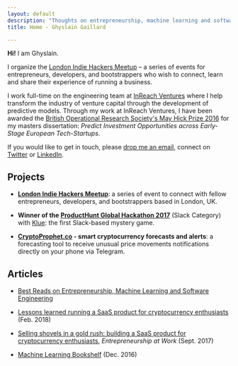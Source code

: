```yaml
---
layout: default
description: "Thoughts on entrepreneurship, machine learning and software engineering."
title: Home - Ghyslain Gaillard

---
```


**Hi!** I am Ghyslain.

I organize the [London Indie Hackers Meetup](https://indiehackers.london/) – a series of events for entrepreneurs, developers, and bootstrappers who wish to connect, learn and share their experience of running a business.

I work full-time on the engineering team at [InReach Ventures](http://www.inreachventures.com/) where I help transform the industry of venture capital through the development of predictive models. Through my work at InReach Ventures, I  have been awarded the [British Operational Research Society's May Hick Prize 2016](http://www.theorsociety.com/Pages/Awards/May.aspx) for my masters dissertation: *Predict Investment Opportunities across Early-Stage European Tech-Startups*.

If you would like to get in touch, please [drop me an email](mailto:ghyslain.gaillard@outlook.com), connect on [Twitter](https://twitter.com/iamghyslain) or [LinkedIn](https://www.linkedin.com/in/ghyslaingaillard).

## Projects

- **[London Indie Hackers Meetup](https://indiehackers.london/)**: a series of event to connect with fellow entrepreneurs, developers, and bootstrappers based in London, UK.

- **Winner of the [ProductHunt Global Hackathon 2017](https://blog.producthunt.com/winners-of-the-product-hunt-global-hackathon-2017-e2bad6adda39)** (Slack Category) with [Klue](http://kluestudio.com/): the first Slack-based mystery game.

- **[CryptoProphet.co](https://cryptoprophet.co/) - smart cryptocurrency forecasts and alerts**: a forecasting tool to receive unusual price movements notifications directly on your phone via Telegram.

## Articles

- [Best Reads on Entrepreneurship, Machine Learning and Software Engineering](https://ghyslain.me/library)

- [Lessons learned running a SaaS product for cryptocurrency enthusiasts](https://medium.com/@ghyslain/how-cryptoprophet-uses-metrics-to-measure-growth-14e4a52f275c) (Feb. 2018)

- [Selling shovels in a gold rush: building a SaaS product for cryptocurrency enthusiasts](https://medium.com/entrepreneurship-at-work/selling-shovel-during-the-gold-rush-building-a-saas-product-for-cryptocurrency-enthusiasts-7ff02bb0724e), *Entrepreneurship at Work* (Sept. 2017)

- [Machine Learning Bookshelf](http://ghyslain.me/bookshelf) (Dec. 2016)
